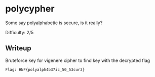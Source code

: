 # polycypher
Some say polyalphabetic is secure, is it really?

Difficulty: 2/5

## Writeup
Bruteforce key for vigenere cipher to find key with the decrypted flag <br>

```Flag: HNF{polyalph4b37ic_50_53cur3}```
